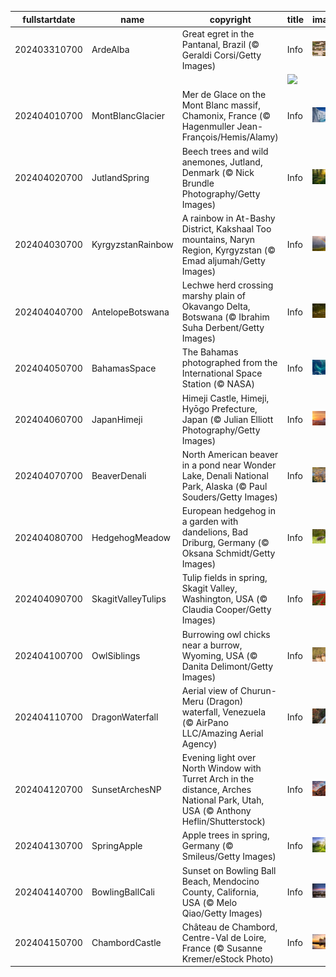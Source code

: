 |fullstartdate|name|copyright|title|image|
|--|--|--|--|--|
202403310700|ArdeAlba|Great egret in the Pantanal, Brazil (© Geraldi Corsi/Getty Images)|Info|![](/en-AU/2024/04/202403310700ArdeAlba.jpg)|
||||![](/en-AU/2024/04/.jpg)|
202404010700|MontBlancGlacier|Mer de Glace on the Mont Blanc massif, Chamonix, France (© Hagenmuller Jean-François/Hemis/Alamy)|Info|![](/en-AU/2024/04/202404010700MontBlancGlacier.jpg)|
202404020700|JutlandSpring|Beech trees and wild anemones, Jutland, Denmark (© Nick Brundle Photography/Getty Images)|Info|![](/en-AU/2024/04/202404020700JutlandSpring.jpg)|
202404030700|KyrgyzstanRainbow|A rainbow in At-Bashy District, Kakshaal Too mountains, Naryn Region, Kyrgyzstan (© Emad aljumah/Getty Images)|Info|![](/en-AU/2024/04/202404030700KyrgyzstanRainbow.jpg)|
202404040700|AntelopeBotswana|Lechwe herd crossing marshy plain of Okavango Delta, Botswana (© Ibrahim Suha Derbent/Getty Images)|Info|![](/en-AU/2024/04/202404040700AntelopeBotswana.jpg)|
202404050700|BahamasSpace|The Bahamas photographed from the International Space Station (© NASA)|Info|![](/en-AU/2024/04/202404050700BahamasSpace.jpg)|
202404060700|JapanHimeji|Himeji Castle, Himeji, Hyōgo Prefecture, Japan (© Julian Elliott Photography/Getty Images)|Info|![](/en-AU/2024/04/202404060700JapanHimeji.jpg)|
202404070700|BeaverDenali|North American beaver in a pond near Wonder Lake, Denali National Park, Alaska (© Paul Souders/Getty Images)|Info|![](/en-AU/2024/04/202404070700BeaverDenali.jpg)|
202404080700|HedgehogMeadow|European hedgehog in a garden with dandelions, Bad Driburg, Germany (© Oksana Schmidt/Getty Images)|Info|![](/en-AU/2024/04/202404080700HedgehogMeadow.jpg)|
202404090700|SkagitValleyTulips|Tulip fields in spring, Skagit Valley, Washington, USA (© Claudia Cooper/Getty Images)|Info|![](/en-AU/2024/04/202404090700SkagitValleyTulips.jpg)|
202404100700|OwlSiblings|Burrowing owl chicks near a burrow, Wyoming, USA (© Danita Delimont/Getty Images)|Info|![](/en-AU/2024/04/202404100700OwlSiblings.jpg)|
202404110700|DragonWaterfall|Aerial view of Churun-Meru (Dragon) waterfall, Venezuela (© AirPano LLC/Amazing Aerial Agency)|Info|![](/en-AU/2024/04/202404110700DragonWaterfall.jpg)|
202404120700|SunsetArchesNP|Evening light over North Window with Turret Arch in the distance, Arches National Park, Utah, USA (© Anthony Heflin/Shutterstock)|Info|![](/en-AU/2024/04/202404120700SunsetArchesNP.jpg)|
202404130700|SpringApple|Apple trees in spring, Germany (© Smileus/Getty Images)|Info|![](/en-AU/2024/04/202404130700SpringApple.jpg)|
202404140700|BowlingBallCali|Sunset on Bowling Ball Beach, Mendocino County, California, USA (© Melo Qiao/Getty Images)|Info|![](/en-AU/2024/04/202404140700BowlingBallCali.jpg)|
202404150700|ChambordCastle|Château de Chambord, Centre-Val de Loire, France (© Susanne Kremer/eStock Photo)|Info|![](/en-AU/2024/04/202404150700ChambordCastle.jpg)|
